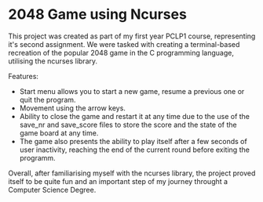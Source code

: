 # 2048 Game using Ncurses

This project was created as part of my first year PCLP1 course, representing it's second assignment. We were tasked with creating a terminal-based recreation of the popular 2048 game in the C programming language, utilising the ncurses library.

Features:

- Start menu allows you to start a new game, resume a previous one or quit the program.
- Movement using the arrow keys.
- Ability to close the game and restart it at any time due to the use of the save_nr and save_score files to store the score and the state of the game board at any time.
- The game also presents the ability to play itself after a few seconds of user inactivity, reaching the end of the current round before exiting the programm.

Overall, after familiarising myself with the ncurses library, the project proved itself to be quite fun and an important step of my journey throught a Computer Science Degree. 
